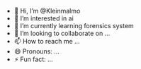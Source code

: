 - 👋 Hi, I’m @Kleinmalmo
- 👀 I’m interested in ai
- 🌱 I’m currently learning forensics system
- 💞️ I’m looking to collaborate on ...
- 📫 How to reach me ...
- 😄 Pronouns: ...
- ⚡ Fun fact: ...

<!---
Kleinmalmo/Kleinmalmo is a ✨ special ✨ repository because its `README.md` (this file) appears on your GitHub profile.
You can click the Preview link to take a look at your changes.
--->
